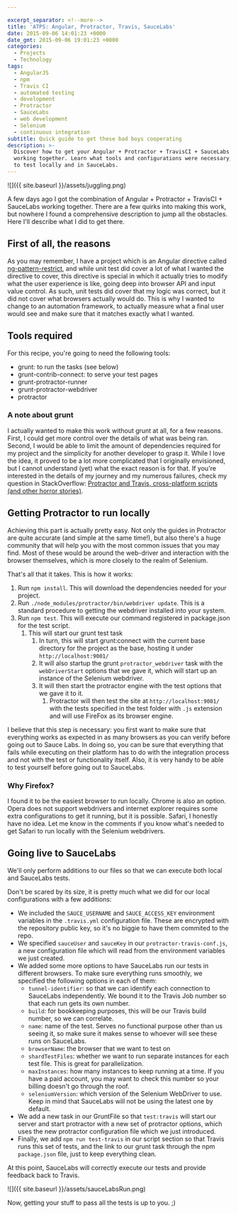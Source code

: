 ```yaml
---

excerpt_separator: <!--more-->
title: 'ATPS: Angular, Protractor, Travis, SauceLabs'
date: 2015-09-06 14:01:23 +0000
date_gmt: 2015-09-06 19:01:23 +0000
categories:
  - Projects
  - Technology
tags:
  - AngularJS
  - npm
  - Travis CI
  - automated testing
  - development
  - Protractor
  - SauceLabs
  - web development
  - Selenium
  - continuous integration
subtitle: Quick guide to get these bad boys cooperating
description: >-
  Discover how to get your Angular + Protractor + TravisCI + SauceLabs setup
  working together. Learn what tools and configurations were necessary, and how
  to test locally and in SauceLabs.
---
```




![]({{ site.baseurl }}/assets/juggling.png)

A few days ago I got the combination of Angular + Protractor + TravisCI + SauceLabs working together. There are a few quirks into making this work, but nowhere I found a comprehensive description to jump all the obstacles. Here I'll describe what I did to get there.

<!--more-->

## First of all, the reasons

As you may remember, I have a project which is an Angular directive called [ng-pattern-restrict](https://github.com/AlphaGit/ng-pattern-restrict/), and while unit test did cover a lot of what I wanted the directive to cover, this directive is special in which it actually tries to modify what the user experience is like, going deep into browser API and input value control. As such, unit tests did cover that my logic was correct, but it did not cover what browsers actually would do. This is why I wanted to change to an automation framework, to actually measure what a final user would see and make sure that it matches exactly what I wanted.

## Tools required

For this recipe, you're going to need the following tools:

- grunt: to run the tasks (see below)
- grunt-contrib-connect: to serve your test pages
- grunt-protractor-runner
- grunt-protractor-webdriver
- protractor

### A note about grunt

I actually wanted to make this work without grunt at all, for a few reasons. First, I could get more control over the details of what was being ran. Second, I would be able to limit the amount of dependencies required for my project and the simplicity for another developer to grasp it. While I love the idea, it proved to be a lot more complicated that I originally envisioned, but I cannot understand (yet) what the exact reason is for that. If you're interested in the details of my journey and my numerous failures, check my question in StackOverflow: [Protractor and Travis, cross-platform scripts (and other horror stories)](https://gist.github.com/AlphaGit/d4564d5103c1a2b452c99d4bd5940d21).

## Getting Protractor to run locally

Achieving this part is actually pretty easy. Not only the guides in Protractor are quite accurate (and simple at the same time!), but also there's a huge community that will help you with the most common issues that you may find. Most of these would be around the web-driver and interaction with the browser themselves, which is more closely to the realm of Selenium.

<script src="https://gist.github.com/AlphaGit/176a7eede22fd1e5a77c.js"></script>

That's all that it takes. This is how it works:

1. Run `npm install`. This will download the dependencies needed for your project.
1. Run `./node_modules/protractor/bin/webdriver update`. This is a standard procedure to getting the webdriver installed into your system.
1. Run `npm test`. This will execute our command registered in package.json for the test script.
    1. This will start our grunt test task
        1. In turn, this will start grunt:connect with the current base directory for the project as the base, hosting it under `http://localhost:9001/`
        1. It will also startup the grunt `protractor_webdriver` task with the `webDriverStart` options that we gave it, which will start up an instance of the Selenium webdriver.
        1. It will then start the protractor engine with the test options that we gave it to it.
            1. Protractor will then test the site at `http://localhost:9001/` with the tests specified in the test folder with `.js` extension and will use FireFox as its browser engine.

I believe that this step is necessary: you first want to make sure that everything works as expected in as many browsers as you can verify before going out to Sauce Labs. In doing so, you can be sure that everything that fails while executing on their platform has to do with the integration process and not with the test or functionality itself. Also, it is very handy to be able to test yourself before going out to SauceLabs.

### Why Firefox?

I found it to be the easiest browser to run locally. Chrome is also an option. Opera does not support webdrivers and internet explorer requires some extra configurations to get it running, but it is possible. Safari, I honestly have no idea. Let me know in the comments if you know what's needed to get Safari to run locally with the Selenium webdrivers.

## Going live to SauceLabs

We'll only perform additions to our files so that we can execute both local and SauceLabs tests.

<script src="https://gist.github.com/AlphaGit/0f9e8bb35dd32a927477.js"></script>

Don't be scared by its size, it is pretty much what we did for our local configurations with a few additions:


- We included the `SAUCE_USERNAME` and `SAUCE_ACCESS_KEY` environment variables in the `.travis.yml` configuration file. These are encrypted with the repository public key, so it's no biggie to have them commited to the repo.
- We specified `sauceUser` and `sauceKey` in our `protractor-travis-conf.js`, a new configuration file which will read from the environment variables we just created.
- We added some more options to have SauceLabs run our tests in different browsers. To make sure everything runs smoothly, we specified the following options in each of them:
    - `tunnel-identifier`: so that we can identify each connection to SauceLabs independently. We bound it to the Travis Job number so that each run gets its own number.
    - `build`: for bookkeeping purposes, this will be our Travis build number, so we can correlate.
    - `name`: name of the test. Serves no functional purpose other than us seeing it, so make sure it makes sense to whoever will see these runs on SauceLabs.
    - `browserName`: the browser that we want to test on
    - `shardTestFiles`: whether we want to run separate instances for each test file. This is great for parallelization.
    - `maxInstances`: how many instances to keep running at a time. If you have a paid account, you may want to check this number so your billing doesn't go through the roof.
    - `seleniumVersion`: which version of the Selenium WebDriver to use. Keep in mind that SauceLabs will not be using the latest one by default.
- We add a new task in our GruntFile so that `test:travis` will start our server and start protractor with a new set of protractor options, which uses the new protractor configuration file which we just introduced.
- Finally, we add `npm run test-travis` in our script section so that Travis runs this set of tests, and the link to our grunt task through the npm `package.json` file, just to keep everything clean.

At this point, SauceLabs will correctly execute our tests and provide feedback back to Travis.

![]({{ site.baseurl }}/assets/sauceLabsRun.png)


Now, getting your stuff to pass all the tests is up to you. ;)
